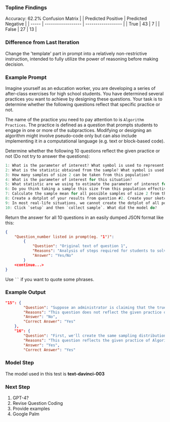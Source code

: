 ### Topline Findings
Accuracy: 62.2%
Confusion Matrix
|       | Predicted Positive | Predicted Negative |
| ----- | ------------------ | ------------------ |
| True  | 43                 | 7                  |
| False | 27                 | 13                 |

### Difference from Last Iteration
Change the 'template' part in prompt into a relatively non-restrictive instruction, intended to fully utilize the power of reasoning before making decision.


### Example Prompt
Imagine yourself as an education worker, you are developing a series of after-class exercises for high school students. You have determined several practices you want to achieve by designing these questions. Your task is to determine whether the following questions reflect that specific practice or not.

The name of the practice you need to pay attention to is `Algorithm Practices`. The practice is defined as a question that prompts students to engage in one or more of the subpractices. Modifying or designing an algorithm might involve pseudo-code only but can also include implementing it in a computational language (e.g. text or block-based code).

Determine whether the following 10 questions reflect the given practice or not (Do not try to answer the questions):

```C
1: What is the parameter of interest? What symbol is used to represent this value?
2: What is the statistic obtained from the sample? What symbol is used to represent this value?
3: How many samples of size 2 can be taken from this population?
4: What is the parameter of interest for this situation?
5: What statistic are we using to estimate the parameter of interest for this situation?
6: Do you think taking a sample this size from this population effectively estimates the mean score of the population?
7: Calculate the sample mean for all possible samples of size 2 from this population.
8: Create a dotplot of your results from question #2. Create your sketch below.
9: In most real-life situations, we cannot create the dotplot of all possible samples of size n from the entire population (size N). Why not?
10: Click `setup` and then `collect sample`. What did the model do?
```

Return the answer for all 10 questions in an easily dumped JSON format like this:

```JSON
{
    "Question_number listed in prompt(eg. "1")":
        {
            "Question": "Original text of question 1",
            "Reasons": "Analysis of steps required for students to solve the question and why it does/does not reflect the given practice.",
            "Answer": "Yes/No"
        }
    <continue...>
}
```

Use ` `` ` if you want to quote some phrases.

### Example Output
```JSON
"15": {
        "Question": "Suppose an administrator is claiming that the true Mean score of the population is 3.2. Do you have convincing evidence to refute their claim? Explain.",
        "Reasons": "This question does not reflect the given practice of Algorithm Practices as it does not involve modifying or designing an algorithm. The question requires students to understand the concept of sampling distribution and use the statistical model to explain why their claim is wrong.",
        "Answer": "No",
        "Correct Answer": "Yes"
    },
    "16": {
        "Question": "First, we'll create the same sampling distribution that we created yesterday. Use the model above to create the sampling distribution for the mean scores of samples of 2 students (n=2) taken from a population of 48 students (N=48).\n\n1) Set the slider and click `setup` and `collect samples.` The sampling will happen faster if you pull the `model speed` slider all the way to the right.\n\n2) Click the...",
        "Reasons": "This question reflects the given practice of Algorithm Practices as it involves modifying or designing an algorithm. The question requires students to understand the concept of sampling distribution and use the model to create the sampling distribution for the mean scores of samples of 2 students.",
        "Answer": "Yes",
        "Correct Answer": "Yes"
```


### Model Step
The model used in this test is **text-davinci-003**

### Next Step

1. GPT-4?
2. Revise Question Coding
3. Provide examples
4. Google Palm